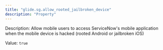 ```yaml
---
title: "glide.sg.allow_rooted_jailbroken_device"
description: "Property"
---
```


Description: Allow mobile users to access ServiceNow's mobile application when the mobile device is hacked (rooted Android or jailbroken iOS)

Value: `true`